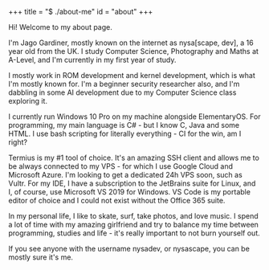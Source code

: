 +++
title = "$ ./about-me"
id = "about"
+++

Hi! Welcome to my about page.

I'm Jago Gardiner, mostly known on the internet as nysa[scape, dev], a 16 year
old from the UK. I study Computer Science, Photography and Maths at A-Level,
and I'm currently in my first year of study.

I mostly work in ROM development and kernel development, which is what I'm
mostly known for. I'm a beginner security researcher also, and I'm dabbling
in some AI development due to my Computer Science class exploring it.

I currently run Windows 10 Pro on my machine alongside ElementaryOS. For
programming, my main language is C# - but I know C, Java and some HTML. I use
bash scripting for literally everything - CI for the win, am I right?

Termius is my #1 tool of choice. It's an amazing SSH client and allows me to
be always connected to my VPS - for which I use Google Cloud and Microsoft
Azure. I'm looking to get a dedicated 24h VPS soon, such as Vultr. For my
IDE, I have a subscription to the JetBrains suite for Linux, and I, of
course, use Microsoft VS 2019 for Windows. VS Code is my portable editor of
choice and I could not exist without the Office 365 suite.

In my personal life, I like to skate, surf, take photos, and love music.
I spend a lot of time with my amazing girlfriend and try to balance my time
between programming, studies and life - it's really important to not burn
yourself out.

If you see anyone with the username nysadev, or nysascape, you can be mostly
sure it's me.
